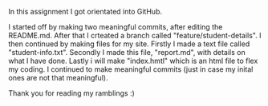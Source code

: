 In this assignment I got orientated into GitHub.

I started off by making two meaningful commits, after editing the README.md. 
After that I crteated a branch called "feature/student-details". 
I then continued by making files for my site.
Firstly I made a text file called "student-info.txt".
Secondly I made this file, "report.md", with details on what I have done.
Lastly i will make "index.hmtl" which is an html file to flex my coding.
I continued to make meaningful commits (just in case my inital ones are not that meaningful).

Thank you for reading my ramblings :) 
